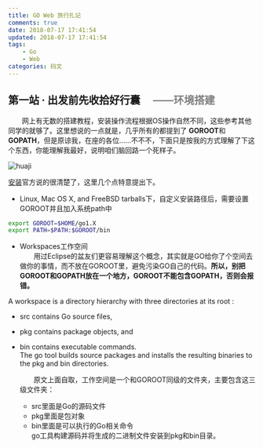 ```yaml
---
title: GO Web 旅行扎记
comments: true
date: 2018-07-17 17:41:54
updated: 2018-07-17 17:41:54
tags:
    - Go
    - Web
categories: 码文
---
```

## 第一站 · 出发前先收拾好行囊 &emsp;<font color=gray>——环境搭建</font>

&emsp;&emsp;网上有无数的搭建教程，安装操作流程根据OS操作自然不同，这些参考其他同学的就够了。这里想说的一点就是，几乎所有的都提到了 
**GOROOT**和**GOPATH**，但是原谅我，在座的各位……不不不，下面只是按我的方式理解了下这个东西，你能理解我最好，说明咱们脑回路一个死样子。

![huaji](./huaji.jpeg)  

[安装](https://golang.org/doc/install)官方说的很清楚了，这里几个点特意提出下。

- Linux, Mac OS X, and FreeBSD tarballs下，自定义安装路径后，需要设置GOROOT并且加入系统path中
```bash
export GOROOT=$HOME/go1.X
export PATH=$PATH:$GOROOT/bin
```
- Workspaces工作空间  
&emsp;&emsp;用过Eclipse的盆友们更容易理解这个概念，其实就是GO给你了个空间去做你的事情，而不放在GOROOT里，避免污染GO自己的代码。**所以，别把GOROOT和GOPATH放在一个地方，GOROOT不能包含GOPATH，否则会报错。**

>
A workspace is a directory hierarchy with three directories at its root :
- src contains Go source files,
- pkg contains package objects, and 
- bin contains executable commands.  
The go tool builds source packages and installs the resulting binaries to the pkg and bin directories.
  
  &emsp;&emsp;原文上面自取，工作空间是一个和GOROOT同级的文件夹，主要包含这三级文件夹：
  - src里面是Go的源码文件
  - pkg里面是包对象
  - bin里面是可以执行的Go相关命令  
  go工具构建源码并将生成的二进制文件安装到pkg和bin目录。
  
  